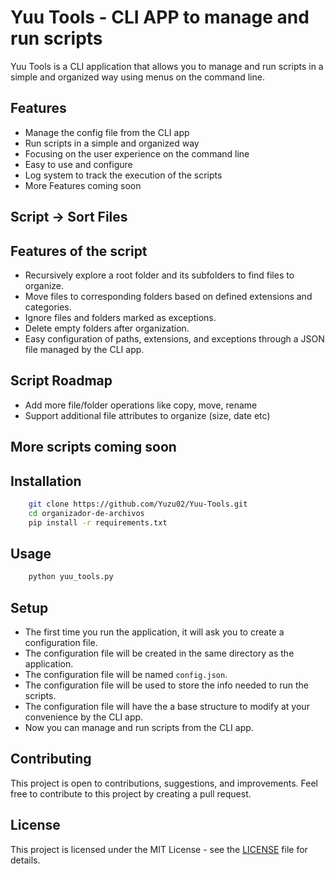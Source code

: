 # Yuu Tools - CLI APP to manage and run scripts

Yuu Tools is a CLI application that allows you to manage and run scripts in a simple and organized way using menus on the command line.

## Features

- Manage the config file from the CLI app
- Run scripts in a simple and organized way
- Focusing on the user experience on the command line
- Easy to use and configure
- Log system to track the execution of the scripts
- More Features coming soon

## Script -> Sort Files

## Features of the script

- Recursively explore a root folder and its subfolders to find files to organize.
- Move files to corresponding folders based on defined extensions and categories.
- Ignore files and folders marked as exceptions.
- Delete empty folders after organization.
- Easy configuration of paths, extensions, and exceptions through a JSON file managed by the CLI app.

## Script Roadmap

- Add more file/folder operations like copy, move, rename
- Support additional file attributes to organize (size, date etc)

## More scripts coming soon

## Installation

```bash
    git clone https://github.com/Yuzu02/Yuu-Tools.git
    cd organizador-de-archivos
    pip install -r requirements.txt
```

## Usage

```bash
    python yuu_tools.py
```

## Setup

- The first time you run the application, it will ask you to create a configuration file.
- The configuration file will be created in the same directory as the application.
- The configuration file will be named `config.json`.
- The configuration file will be used to store the info needed to run the scripts.
- The configuration file will have the a base structure to modify at your convenience by the CLI app.
- Now you can manage and run scripts from the CLI app.

## Contributing

This project is open to contributions, suggestions, and improvements. Feel free to contribute to this project by creating a pull request.

## License

This project is licensed under the MIT License - see the [LICENSE](LICENSE) file for details.
